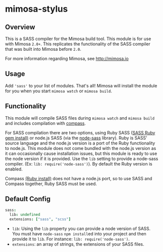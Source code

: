 mimosa-stylus
===========

## Overview

This is a SASS compiler for the Mimosa build tool. This module is for use with Mimosa `2.0+`.  This replicates the functionality of the SASS compiler that was built into Mimosa before `2.0`.

For more information regarding Mimosa, see http://mimosa.io

## Usage

Add `'sass'` to your list of modules.  That's all!  Mimosa will install the module for you when you start `mimosa watch` or `mimosa build`.

## Functionality

This module will compile SASS files during `mimosa watch` and `mimosa build` and includes compilation with [compass](http://compass-style.org/).

For SASS compilation there are two options, using Ruby SASS ([SASS Ruby gem install)](http://sass-lang.com/) or node.js SASS (via the [node-sass](https://github.com/andrew/node-sass) library). Ruby is SASS' source language and the node.js version is a port of the Ruby functionality to node.js. This module does not come bundled with the node.js version as it can occasionally cause installation issues, but this module is ready to use the node version if it is provided. Use the `lib` setting to provide a node-sass compiler. (Ex: `lib: require('node-sass')`). By default the Ruby version is enabled.

Compass [(Ruby install)](http://compass-style.org/install/) does not have a node.js port, so to use SASS and Compass together, Ruby SASS must be used.

## Default Config

```coffeescript
sass:
  lib: undefined
  extensions: ["sass", "scss"]
```

* `lib`: Using the `lib` property you can provide a node version of SASS. You must have `node-sass` `npm install`ed into your project and then provide it to `lib`. For instance: `lib: require('node-sass')`.
* `extensions`: an array of strings, the extensions of your SASS files.